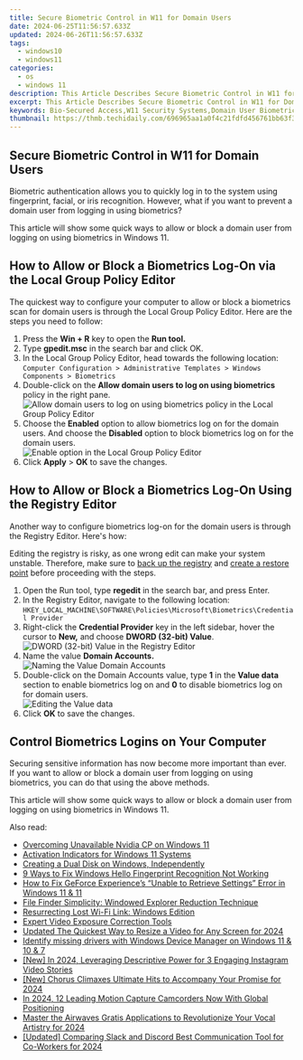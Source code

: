 ```yaml
---
title: Secure Biometric Control in W11 for Domain Users
date: 2024-06-25T11:56:57.633Z
updated: 2024-06-26T11:56:57.633Z
tags:
  - windows10
  - windows11
categories:
  - os
  - windows 11
description: This Article Describes Secure Biometric Control in W11 for Domain Users
excerpt: This Article Describes Secure Biometric Control in W11 for Domain Users
keywords: Bio-Secured Access,W11 Security Systems,Domain User Biometrics,Secure Authentication,Advanced Biometric Safeguards,User Identity Protection,Wifi Secure Entrance Control
thumbnail: https://thmb.techidaily.com/696965aa1a0f4c21fdfd456761bb63f354f50ffc3b27173b44a827d0fae8995e.jpg
---
```


## Secure Biometric Control in W11 for Domain Users

 Biometric authentication allows you to quickly log in to the system using fingerprint, facial, or iris recognition. However, what if you want to prevent a domain user from logging in using biometrics?

 This article will show some quick ways to allow or block a domain user from logging on using biometrics in Windows 11\.

## How to Allow or Block a Biometrics Log-On via the Local Group Policy Editor

 The quickest way to configure your computer to allow or block a biometrics scan for domain users is through the Local Group Policy Editor. Here are the steps you need to follow:

1. Press the **Win + R** key to open the **Run tool.**
2. Type **gpedit.msc** in the search bar and click OK.
3. In the Local Group Policy Editor, head towards the following location:  
`Computer Configuration > Administrative Templates > Windows Components > Biometrics`
4. Double-click on the **Allow domain users to log on using biometrics** policy in the right pane.  
![Allow domain users to log on using biometrics policy in the Local Group Policy Editor](https://static1.makeuseofimages.com/wordpress/wp-content/uploads/2023/06/allow-domain-users-to-log-on-using-biometrics-policy.jpg)
5. Choose the **Enabled** option to allow biometrics log on for the domain users. And choose the **Disabled** option to block biometrics log on for the domain users.  
![Enable option in the Local Group Policy Editor](https://static1.makeuseofimages.com/wordpress/wp-content/uploads/2023/06/enable-option.png)
6. Click **Apply** \> **OK** to save the changes.

## How to Allow or Block a Biometrics Log-On Using the Registry Editor

 Another way to configure biometrics log-on for the domain users is through the Registry Editor. Here's how:

 Editing the registry is risky, as one wrong edit can make your system unstable. Therefore, make sure to [back up the registry](https://www.makeuseof.com/tag/backup-restore-windows-registry/) and [create a restore point](https://www.makeuseof.com/windows-11-create-restore-point/) before proceeding with the steps.

1. Open the Run tool, type **regedit** in the search bar, and press Enter.
2. In the Registry Editor, navigate to the following location:  
`HKEY_LOCAL_MACHINE\SOFTWARE\Policies\Microsoft\Biometrics\Credential Provider`
3. Right-click the **Credential Provider** key in the left sidebar, hover the cursor to **New,** and choose **DWORD (32-bit) Value**.  
![DWORD (32-bit) Value in the Registry Editor](https://static1.makeuseofimages.com/wordpress/wp-content/uploads/2023/06/dword-32-bit-value.jpg)
4. Name the value **Domain Accounts.**  
![Naming the Value Domain Accounts](https://static1.makeuseofimages.com/wordpress/wp-content/uploads/2023/06/domain-accounts.jpg)
5. Double-click on the Domain Accounts value, type **1** in the **Value data** section to enable biometrics log on and **0** to disable biometrics log on for domain users.  
![Editing the Value data](https://static1.makeuseofimages.com/wordpress/wp-content/uploads/2023/06/value-data.jpg)
6. Click **OK** to save the changes.

## Control Biometrics Logins on Your Computer

 Securing sensitive information has now become more important than ever. If you want to allow or block a domain user from logging on using biometrics, you can do that using the above methods.

 This article will show some quick ways to allow or block a domain user from logging on using biometrics in Windows 11\.

<span class="atpl-alsoreadstyle">Also read:</span>
<div><ul>
<li><a href="https://windows11.techidaily.com/overcoming-unavailable-nvidia-cp-on-windows-11/"><u>Overcoming Unavailable Nvidia CP on Windows 11</u></a></li>
<li><a href="https://windows11.techidaily.com/activation-indicators-for-windows-11-systems/"><u>Activation Indicators for Windows 11 Systems</u></a></li>
<li><a href="https://windows11.techidaily.com/creating-a-dual-disk-on-windows-independently/"><u>Creating a Dual Disk on Windows, Independently</u></a></li>
<li><a href="https://windows11.techidaily.com/9-ways-to-fix-windows-hello-fingerprint-recognition-not-working/"><u>9 Ways to Fix Windows Hello Fingerprint Recognition Not Working</u></a></li>
<li><a href="https://windows11.techidaily.com/how-to-fix-geforce-experiences-unable-to-retrieve-settings-error-in-windows-11-and-11/"><u>How to Fix GeForce Experience’s “Unable to Retrieve Settings” Error in Windows 11 & 11</u></a></li>
<li><a href="https://windows11.techidaily.com/file-finder-simplicity-windowed-explorer-reduction-technique/"><u>File Finder Simplicity: Windowed Explorer Reduction Technique</u></a></li>
<li><a href="https://windows11.techidaily.com/resurrecting-lost-wi-fi-link-windows-edition/"><u>Resurrecting Lost Wi-Fi Link: Windows Edition</u></a></li>
<li><a href="https://smart-video-creator.techidaily.com/expert-video-exposure-correction-tools/"><u>Expert Video Exposure Correction Tools</u></a></li>
<li><a href="https://ai-video-apps.techidaily.com/updated-the-quickest-way-to-resize-a-video-for-any-screen-for-2024/"><u>Updated The Quickest Way to Resize a Video for Any Screen for 2024</u></a></li>
<li><a href="https://review-topics.techidaily.com/identify-missing-drivers-with-windows-device-manager-on-windows-11-and-10-and-7-by-drivereasy-guide/"><u>Identify missing drivers with Windows Device Manager on Windows 11 & 10 & 7</u></a></li>
<li><a href="https://instagram-video-recordings.techidaily.com/new-in-2024-leveraging-descriptive-power-for-3-engaging-instagram-video-stories/"><u>[New] In 2024, Leveraging Descriptive Power for 3 Engaging Instagram Video Stories</u></a></li>
<li><a href="https://vp-tips.techidaily.com/new-chorus-climaxes-ultimate-hits-to-accompany-your-promise-for-2024/"><u>[New] Chorus Climaxes  Ultimate Hits to Accompany Your Promise for 2024</u></a></li>
<li><a href="https://extra-information.techidaily.com/in-2024-12-leading-motion-capture-camcorders-now-with-global-positioning/"><u>In 2024, 12 Leading Motion Capture Camcorders Now With Global Positioning</u></a></li>
<li><a href="https://extra-approaches.techidaily.com/master-the-airwaves-gratis-applications-to-revolutionize-your-vocal-artistry-for-2024/"><u>Master the Airwaves  Gratis Applications to Revolutionize Your Vocal Artistry for 2024</u></a></li>
<li><a href="https://discord-videos.techidaily.com/updated-comparing-slack-and-discord-best-communication-tool-for-co-workers-for-2024/"><u>[Updated] Comparing Slack and Discord  Best Communication Tool for Co-Workers for 2024</u></a></li>
</ul></div>

<ins class="adsbygoogle"
      style="display:block"
      data-ad-client="ca-pub-7571918770474297"
      data-ad-slot="8358498916"
      data-ad-format="auto"
      data-full-width-responsive="true"></ins>